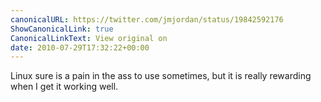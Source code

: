```yaml
---
canonicalURL: https://twitter.com/jmjordan/status/19842592176
ShowCanonicalLink: true
CanonicalLinkText: View original on
date: 2010-07-29T17:32:22+00:00
---
```

Linux sure is a pain in the ass to use sometimes, but it is really rewarding when I get it working well.